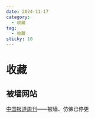 ```yaml
---
date: 2024-11-17
category:
  - 收藏
tag:
  - 收藏
sticky: 10
---
```


# 收藏

## 被墙网站

[中国报道周刊](https://www.china-week.com)——被墙、仿佛已停更
